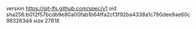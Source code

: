 version https://git-lfs.github.com/spec/v1
oid sha256:b012f57bcdb9e80a00fab1b64ffa2cf3f92ba4338a1c790dee9ae60c983263d4
size 27818
